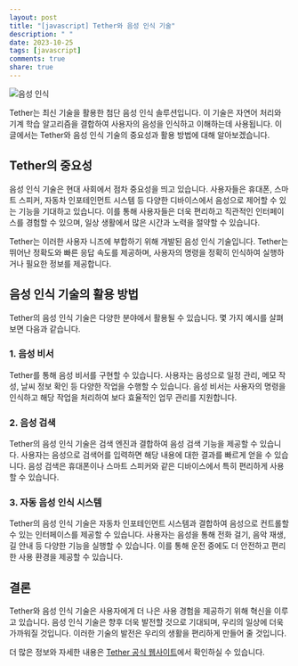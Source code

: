```yaml
---
layout: post
title: "[javascript] Tether와 음성 인식 기술"
description: " "
date: 2023-10-25
tags: [javascript]
comments: true
share: true
---
```


![음성 인식](https://www.example.com/voice_recognition.jpg)

Tether는 최신 기술을 활용한 첨단 음성 인식 솔루션입니다. 이 기술은 자연어 처리와 기계 학습 알고리즘을 결합하여 사용자의 음성을 인식하고 이해하는데 사용됩니다. 이 글에서는 Tether와 음성 인식 기술의 중요성과 활용 방법에 대해 알아보겠습니다.

## Tether의 중요성

음성 인식 기술은 현대 사회에서 점차 중요성을 띄고 있습니다. 사용자들은 휴대폰, 스마트 스피커, 자동차 인포테인먼트 시스템 등 다양한 디바이스에서 음성으로 제어할 수 있는 기능을 기대하고 있습니다. 이를 통해 사용자들은 더욱 편리하고 직관적인 인터페이스를 경험할 수 있으며, 일상 생활에서 많은 시간과 노력을 절약할 수 있습니다.

Tether는 이러한 사용자 니즈에 부합하기 위해 개발된 음성 인식 기술입니다. Tether는 뛰어난 정확도와 빠른 응답 속도를 제공하며, 사용자의 명령을 정확히 인식하여 실행하거나 필요한 정보를 제공합니다.

## 음성 인식 기술의 활용 방법

Tether의 음성 인식 기술은 다양한 분야에서 활용될 수 있습니다. 몇 가지 예시를 살펴보면 다음과 같습니다.

### 1. 음성 비서

Tether를 통해 음성 비서를 구현할 수 있습니다. 사용자는 음성으로 일정 관리, 메모 작성, 날씨 정보 확인 등 다양한 작업을 수행할 수 있습니다. 음성 비서는 사용자의 명령을 인식하고 해당 작업을 처리하여 보다 효율적인 업무 관리를 지원합니다.

### 2. 음성 검색

Tether의 음성 인식 기술은 검색 엔진과 결합하여 음성 검색 기능을 제공할 수 있습니다. 사용자는 음성으로 검색어를 입력하면 해당 내용에 대한 결과를 빠르게 얻을 수 있습니다. 음성 검색은 휴대폰이나 스마트 스피커와 같은 디바이스에서 특히 편리하게 사용할 수 있습니다.

### 3. 자동 음성 인식 시스템

Tether의 음성 인식 기술은 자동차 인포테인먼트 시스템과 결합하여 음성으로 컨트롤할 수 있는 인터페이스를 제공할 수 있습니다. 사용자는 음성을 통해 전화 걸기, 음악 재생, 길 안내 등 다양한 기능을 실행할 수 있습니다. 이를 통해 운전 중에도 더 안전하고 편리한 사용 환경을 제공할 수 있습니다.

## 결론

Tether와 음성 인식 기술은 사용자에게 더 나은 사용 경험을 제공하기 위해 혁신을 이루고 있습니다. 음성 인식 기술은 향후 더욱 발전할 것으로 기대되며, 우리의 일상에 더욱 가까워질 것입니다. 이러한 기술의 발전은 우리의 생활을 편리하게 만들어 줄 것입니다.

더 많은 정보와 자세한 내용은 [Tether 공식 웹사이트](https://www.tetherexample.com)에서 확인하실 수 있습니다.